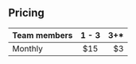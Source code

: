
## Pricing

| Team members  | 1 - 3 |  3+* |
| ------------- |:-----:| ----:|
| Monthly       |  $15  |  $3  |
